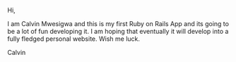 Hi,

I am Calvin Mwesigwa and this is my first Ruby on Rails App and its going to be a lot of fun developing it. 
I am hoping that eventually it will develop into a fully fledged personal website.
Wish me luck.

Calvin
